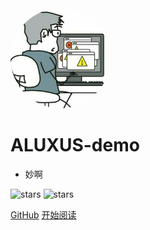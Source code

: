 <img width="160px" style="border-radius:50%" bor src="itboy.jpg">

# **ALUXUS-demo**
- 妙啊

![stars](https://badgen.net/github/stars/JOKERBENli/python-exam)
![stars](https://badgen.net/github/stars/JOKERBENli/python-exam)

[GitHub](https://github.com/JOKERBENli/python-exam)
[开始阅读](?id=中文文档)

